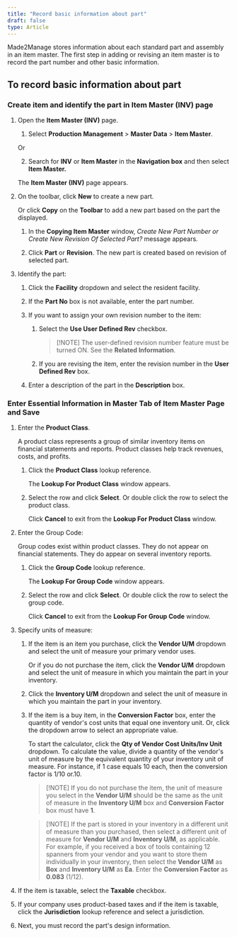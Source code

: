 ```yaml
---
title: "Record basic information about part"
draft: false
type: Article
---
```


Made2Manage stores information about each standard part and assembly in an item master. The first step in adding or revising an item master is to record the part number and other basic information.

## To record basic information about part

### Create item and identify the part in **Item Master (INV)** page

1. Open the **Item Master (INV)** page.

    1. Select **Production Management** > **Master Data** > **Item Master**.

    Or

    2. Search for **INV** or **Item Master** in the **Navigation box** and then select **Item Master.**

    The **Item Master (INV)** page appears.

2. On the toolbar, click **New** to create a new part.

    Or click **Copy** on the **Toolbar** to add a new part based on the part the displayed.

    1. In the **Copying Item Master** window, *Create New Part Number or Create New Revision Of Selected Part?* message appears.

    2. Click **Part** or **Revision**. The new part is created based on revision of selected part.

3. Identify the part:

    1. Click the **Facility** dropdown and select the resident facility.

    2. If the **Part No** box is not available, enter the part number.

    3. If you want to assign your own revision number to the item:

        1. Select the **Use User Defined Rev** checkbox.

            >[!NOTE] The user-defined revision number feature must be turned ON. See the **Related Information**.

        2. If you are revising the item, enter the revision number in the **User Defined Rev** box.

    4. Enter a description of the part in the **Description** box.

### Enter Essential Information in Master Tab of Item Master Page and Save

1. Enter the **Product Class**.

    A product class represents a group of similar inventory items on financial statements and reports. Product classes help track revenues, costs, and profits.

    1. Click the **Product Class** lookup reference.

        The **Lookup For Product Class** window appears.

    2. Select the row and click **Select**. Or double click the row to select the product class.

        Click **Cancel** to exit from the **Lookup For Product Class** window.



2. Enter the Group Code:

    Group codes exist within product classes. They do not appear on financial statements. They do appear on several inventory reports.

    1. Click the **Group Code** lookup reference.

        The **Lookup For Group Code** window appears.

    2. Select the row and click **Select**. Or double click the row to select the group code.

        Click **Cancel** to exit from the **Lookup For Group Code** window.

3. Specify units of measure:

    1. If the item is an item you purchase, click the **Vendor U/M** dropdown and select the unit of measure your primary vendor uses.

        Or if you do not purchase the item, click the **Vendor U/M** dropdown and select the unit of measure in which you maintain the part in your inventory.

    2. Click the **Inventory U/M** dropdown and select the unit of measure in which you maintain the part in your inventory.

    3. If the item is a buy item, in the **Conversion Factor** box, enter the quantity of vendor's cost units that equal one inventory unit. Or, click the dropdown arrow to select an appropriate value.

        To start the calculator, click the **Qty of Vendor Cost Units/Inv Unit** dropdown. To calculate the value, divide a quantity of the vendor's unit of measure by the equivalent quantity of your inventory unit of measure. For instance, if 1 case equals 10 each, then the conversion factor is 1/10 or.10.

        >[!NOTE] If you do not purchase the item, the unit of measure you select in the **Vendor U/M** should be the same as the unit of measure in the **Inventory U/M** box and **Conversion Factor** box must have **1**.

        >[!NOTE] If the part is stored in your inventory in a different unit of measure than you purchased, then select a different unit of measure for **Vendor U/M** and **Inventory U/M**, as applicable. For example, if you received a box of tools containing 12 spanners from your vendor and you want to store them individually in your inventory, then select the **Vendor U/M** as **Box** and **Inventory U/M** as **Ea**. Enter the **Conversion Factor** as **0.083** (1/12).

4. If the item is taxable, select the **Taxable** checkbox.

5. If your company uses product-based taxes and if the item is taxable, click the **Jurisdiction** lookup reference and select a jurisdiction.

6. Next, you must record the part's design information.